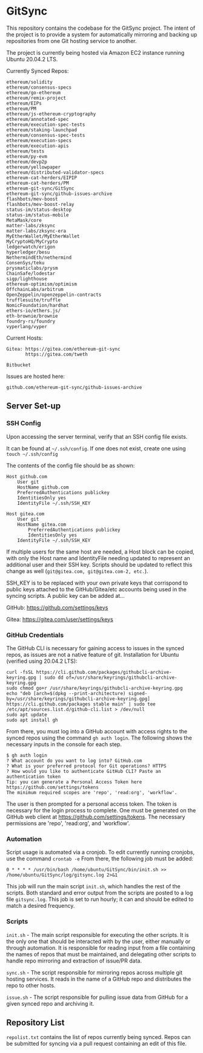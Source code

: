 # GitSync

This repository contains the codebase for the GitSync project. The intent of the project is to provide a system for automatically mirroring and backing up repositories from one Git hosting service to another. 

The project is currently being hosted via Amazon EC2 instance running Ubuntu 20.04.2 LTS. 

Currently Synced Repos:
```
ethereum/solidity
ethereum/consensus-specs
ethereum/go-ethereum
ethereum/remix-project
ethereum/EIPs
ethereum/PM
ethereum/js-ethereum-cryptography
ethereum/annotated-spec
ethereum/execution-spec-tests
ethereum/staking-launchpad
ethereum/consensus-spec-tests
ethereum/execution-specs
ethereum/execution-apis
ethereum/tests
ethereum/py-evm
ethereum/devp2p
ethereum/yellowpaper
ethereum/distributed-validator-specs
ethereum-cat-herders/EIPIP
ethereum-cat-herders/PM
ethereum-git-sync/GitSync
ethereum-git-sync/github-issues-archive
flashbots/mev-boost
flashbots/mev-boost-relay
status-im/status-desktop
status-im/status-mobile
MetaMask/core
matter-labs/zksync
matter-labs/zksync-era
MyEtherWallet/MyEtherWallet
MyCryptoHQ/MyCrypto
ledgerwatch/erigon
hyperledger/besu
NethermindEth/nethermind
ConsenSys/teku
prysmaticlabs/prysm
ChainSafe/lodestar
sigp/lighthouse
ethereum-optimism/optimism
OffchainLabs/arbitrum
OpenZeppelin/openzeppelin-contracts
trufflesuite/truffle
NomicFoundation/hardhat
ethers-io/ethers.js/
eth-brownie/brownie
foundry-rs/foundry
vyperlang/vyper
```

Current Hosts:
```
Gitea: https://gitea.com/ethereum-git-sync
       https://gitea.com/tweth

Bitbucket
```

Issues are hosted here:
```
github.com/ethereum-git-sync/github-issues-archive
```

## Server Set-up

### SSH Config

Upon accessing the server terminal, verify that an SSH config file exists. 

It can be found at ```~/.ssh/config```. If one does not exist, create one using ```touch ~/.ssh/config```

The contents of the config file should be as shown:
```
Host github.com
	User git
	HostName github.com
	PreferredAuthentications publickey
	IdentitiesOnly yes
	IdentityFile ~/.ssh/SSH_KEY

Host gitea.com
	User git
	HostName gitea.com
        PreferredAuthentications publickey
        IdentitiesOnly yes
	IdentityFile ~/.ssh/SSH_KEY
```
If multiple users for the same host are needed, a Host block can be copied, with only the Host name and IdentityFile needing updated to represent an additional user and their SSH key. Scripts should be updated to reflect this change as well (`git@gitea.com, git@gitea.com-2, etc.`).

SSH_KEY is to be replaced with your own private keys that corrispond to public keys attached to the GitHub/Gitea/etc accounts being used in the syncing scripts. A public key can be added at...

GitHub: https://github.com/settings/keys

Gitea: https://gitea.com/user/settings/keys

### GitHub Credentials

The GitHub CLI is necessary for gaining access to issues in the synced repos, as issues are not a native feature of git.
Installation for Ubuntu (verified using 20.04.2 LTS):
```
curl -fsSL https://cli.github.com/packages/githubcli-archive-keyring.gpg | sudo dd of=/usr/share/keyrings/githubcli-archive-keyring.gpg
sudo chmod go+r /usr/share/keyrings/githubcli-archive-keyring.gpg
echo "deb [arch=$(dpkg --print-architecture) signed-by=/usr/share/keyrings/githubcli-archive-keyring.gpg] https://cli.github.com/packages stable main" | sudo tee /etc/apt/sources.list.d/github-cli.list > /dev/null
sudo apt update
sudo apt install gh
```

From there, you must log into a GitHub account with access rights to the synced repos using the command ```gh auth login```. The following shows the necessary inputs in the console for each step. 

```
$ gh auth login
? What account do you want to log into? GitHub.com
? What is your preferred protocol for Git operations? HTTPS
? How would you like to authenticate GitHub CLI? Paste an authentication token
Tip: you can generate a Personal Access Token here https://github.com/settings/tokens
The minimum required scopes are 'repo', 'read:org', 'workflow'.
```

The user is then prompted for a personal access token. The token is necessary for the login process to complete. One must be generated on the GitHub web client at https://github.com/settings/tokens. The necessary permissions are 'repo', 'read:org', and 'workflow'.

### Automation

Script usage is automated via a cronjob. To edit currently running cronjobs, use the command ```crontab -e``` From there, the following job must be added:

```
0 * * * * /usr/bin/bash /home/ubuntu/GitSync/bin/init.sh >> /home/ubuntu/GitSync/log/gitsync.log 2>&1
```

This job will run the main script ```init.sh```, which handles the rest of the scripts. Both standard and error output from the scripts are posted to a log file ```gitsync.log```. This job is set to run hourly; it can and should be edited to match a desired frequency.

### Scripts

```init.sh``` - The main script responsible for executing the other scripts. It is the only one that should be interacted with by the user, either manually or through automation. It is responsible for reading input from a file containing the names of repos that must be maintained, and delegating other scripts to handle repo mirroring and extraction of issue/PR data. 

```sync.sh``` - The script responsible for mirroring repos across multiple git hosting services. It reads in the name of a GitHub repo and distributes the repo to other hosts.

```issue.sh``` - The script responsible for pulling issue data from GitHub for a given synced repo and archiving it. 

## Repository List
```repolist.txt``` contains the list of repos currently being synced. Repos can be submitted for syncing via a pull request containing an edit of this file.
